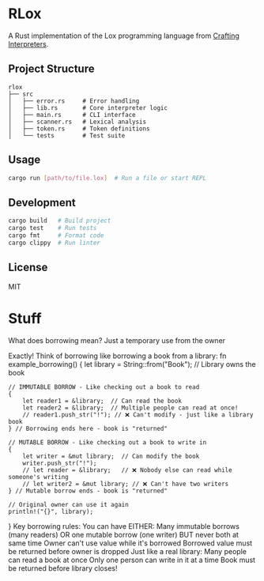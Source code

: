 # RLox

A Rust implementation of the Lox programming language from [Crafting Interpreters](http://craftinginterpreters.com/).

## Project Structure
```
rlox
├── src
│   ├── error.rs     # Error handling
│   ├── lib.rs       # Core interpreter logic
│   ├── main.rs      # CLI interface
│   ├── scanner.rs   # Lexical analysis
│   ├── token.rs     # Token definitions
│   └── tests        # Test suite
```

## Usage
```bash
cargo run [path/to/file.lox]  # Run a file or start REPL
```

## Development
```bash
cargo build   # Build project
cargo test    # Run tests
cargo fmt     # Format code
cargo clippy  # Run linter
```

## License
MIT

# Stuff

What does borrowing mean? Just a temporary use from the owner

Exactly! Think of borrowing like borrowing a book from a library:
fn example_borrowing() {
    let library = String::from("Book");  // Library owns the book
    
    // IMMUTABLE BORROW - Like checking out a book to read
    {
        let reader1 = &library;  // Can read the book
        let reader2 = &library;  // Multiple people can read at once!
        // reader1.push_str("!"); // ❌ Can't modify - just like a library book
    } // Borrowing ends here - book is "returned"
    
    // MUTABLE BORROW - Like checking out a book to write in
    {
        let writer = &mut library;  // Can modify the book
        writer.push_str("!");
        // let reader = &library;   // ❌ Nobody else can read while someone's writing
        // let writer2 = &mut library; // ❌ Can't have two writers
    } // Mutable borrow ends - book is "returned"
    
    // Original owner can use it again
    println!("{}", library);
}
Key borrowing rules:
You can have EITHER:
Many immutable borrows (many readers)
OR one mutable borrow (one writer)
BUT never both at same time
Owner can't use value while it's borrowed
Borrowed value must be returned before owner is dropped
Just like a real library:
Many people can read a book at once
Only one person can write in it at a time
Book must be returned before library closes!